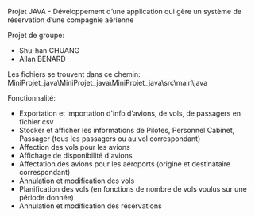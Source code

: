 Projet JAVA - Développement d’une application qui gère un système de réservation d’une compagnie aérienne

Projet de groupe: 
- Shu-han CHUANG
- Allan BENARD

Les fichiers se trouvent dans ce chemin:
MiniProjet_java\MiniProjet_java\MiniProjet_java\src\main\java

Fonctionnalité:
- Exportation et importation d'info d'avions, de vols, de passagers en fichier csv
- Stocker et afficher les informations de Pilotes, Personnel Cabinet, Passager (tous les passagers ou au vol correspondant)
- Affection des vols pour les avions
- Affichage de disponibilité d'avions
- Affectation des avions pour les aéroports (origine et destinataire correspondant)
- Annulation et modification des vols
- Planification des vols (en fonctions de nombre de vols voulus sur une période donnée)
- Annulation et modification des réservations
